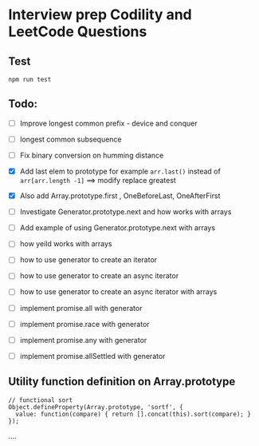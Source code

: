 # Interview prep Codility and LeetCode Questions

## Test

`npm run test`

## Todo:

- [ ] Improve longest common prefix - device and conquer
- [ ] longest common subsequence
- [ ] Fix binary conversion on humming distance
- [x] Add last elem to prototype for example `arr.last()` instead of `arr[arr.length -1]` ==> modify replace greatest
- [x] Also add Array.prototype.first , OneBeforeLast, OneAfterFirst
- [ ] Investigate Generator.prototype.next and how works with arrays
- [ ] Add example of using Generator.prototype.next with arrays
- [ ] how yeild works with arrays
- [ ] how to use generator to create an iterator
- [ ] how to use generator to create an async iterator
- [ ] how to use generator to create an async iterator with arrays
- [ ] implement promise.all with generator
- [ ] implement promise.race with generator
- [ ] implement promise.any with generator
- [ ] implement promise.allSettled with generator


## Utility function definition on Array.prototype

```
// functional sort
Object.defineProperty(Array.prototype, 'sortf', {
  value: function(compare) { return [].concat(this).sort(compare); }
});
```

....
